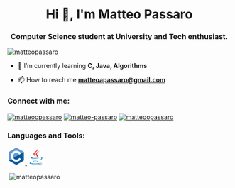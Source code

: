 <h1 align="center">Hi 👋, I'm Matteo Passaro</h1>
<h3 align="center">Computer Science student at University and Tech enthusiast.</h3>

<p align="left"> <img src="https://komarev.com/ghpvc/?username=matteopassaro&label=Profile%20views&color=0e75b6&style=flat" alt="matteopassaro" /> </p>

- 🌱 I’m currently learning **C, Java, Algorithms**

- 📫 How to reach me **matteoapassaro@gmail.com**

<h3 align="left">Connect with me:</h3>
<p align="left">
<a href="https://twitter.com/matteoopassaro" target="blank"><img align="center" src="https://raw.githubusercontent.com/rahuldkjain/github-profile-readme-generator/master/src/images/icons/Social/twitter.svg" alt="matteoopassaro" height="30" width="40" /></a>
<a href="https://stackoverflow.com/users/matteo-passaro" target="blank"><img align="center" src="https://raw.githubusercontent.com/rahuldkjain/github-profile-readme-generator/master/src/images/icons/Social/stack-overflow.svg" alt="matteo-passaro" height="30" width="40" /></a>
<a href="https://instagram.com/matteoopassaro" target="blank"><img align="center" src="https://raw.githubusercontent.com/rahuldkjain/github-profile-readme-generator/master/src/images/icons/Social/instagram.svg" alt="matteoopassaro" height="30" width="40" /></a>
</p>

<h3 align="left">Languages and Tools:</h3>
<p align="left"> <a href="https://www.cprogramming.com/" target="_blank" rel="noreferrer"> <img src="https://raw.githubusercontent.com/devicons/devicon/master/icons/c/c-original.svg" alt="c" width="40" height="40"/> </a> <a href="https://www.java.com" target="_blank" rel="noreferrer"> <img src="https://raw.githubusercontent.com/devicons/devicon/master/icons/java/java-original.svg" alt="java" width="40" height="40"/> </a> </p>

<p>&nbsp;<img align="center" src="https://github-readme-stats.vercel.app/api?username=matteopassaro&show_icons=true&locale=en" alt="matteopassaro" /></p>
